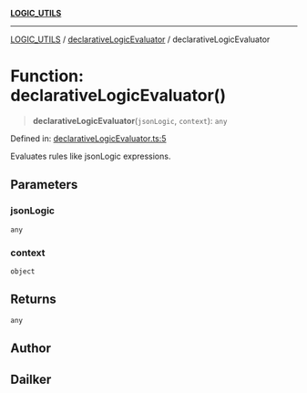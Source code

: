 [**LOGIC_UTILS**](../../README.md)

***

[LOGIC_UTILS](../../README.md) / [declarativeLogicEvaluator](../README.md) / declarativeLogicEvaluator

# Function: declarativeLogicEvaluator()

> **declarativeLogicEvaluator**(`jsonLogic`, `context`): `any`

Defined in: [declarativeLogicEvaluator.ts:5](https://github.com/dailker/everyutil/blob/54be0bab567ca8e189c5982902c59f3b7981d51d/src/logic/declarativeLogicEvaluator.ts#L5)

Evaluates rules like jsonLogic expressions.

## Parameters

### jsonLogic

`any`

### context

`object`

## Returns

`any`

## Author

## Dailker
